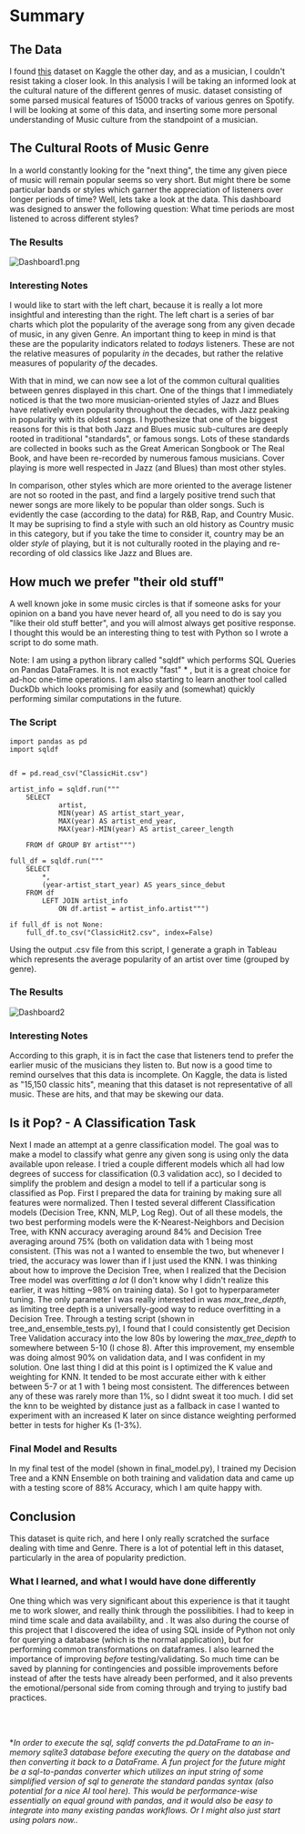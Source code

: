 # Summary
## The Data
I found [this](href=https://www.kaggle.com/datasets/thebumpkin/10400-classic-hits-10-genres-1923-to-2023?resource=download>this) dataset on Kaggle the other day, and as a musician, I couldn't resist taking a closer look. In this analysis I will be taking an informed look at the cultural nature of the different genres of music. dataset consisting of some parsed musical features of 15000 tracks of various genres on Spotify. I will be looking at some of this data, and inserting some more personal understanding of Music culture from the standpoint of a musician.
## The Cultural Roots of Music Genre
In a world constantly looking for the "next thing", the time any given piece of music will remain popular seems so very short. But might there be some particular bands or styles which garner the appreciation of listeners over longer periods of time? Well, lets take a look at the data. This dashboard was designed to answer the following question: What time periods are most listened to across different styles?
### The Results
![Dashboard1.png](Dashboard1.png)
### Interesting Notes
I would like to start with the left chart, because it is really a lot more insightful and interesting than the right. The left chart is a series of bar charts which plot the popularity of the average song from any given decade of music, in any given Genre. An important thing to keep in mind is that these are the popularity indicators related to _todays_ listeners. These are not the relative measures of popularity _in_ the decades, but rather the relative measures of popularity _of_ the decades.

With that in mind, we can now see a lot of the common cultural qualities between genres displayed in this chart. One of the things that I immediately noticed is that the two more musician-oriented styles of Jazz and Blues have relatively even popularity throughout the decades, with Jazz peaking in popularity with its oldest songs. I hypothesize that one of the biggest reasons for this is that both Jazz and Blues music sub-cultures are deeply rooted in traditional "standards", or famous songs. Lots of these standards are collected in books such as the Great American Songbook or The Real Book, and have been re-recorded by numerous famous musicians. Cover playing is more well respected in Jazz (and Blues) than most other styles.

In comparison, other styles which are more oriented to the average listener are not so rooted in the past, and
find a largely positive trend such that newer songs are more likely to be popular than older songs. Such is evidently the case (according to the data) for R&B, Rap, and Country Music. It may be suprising to find a style with such an old history as Country music in this category, but if you take the time to consider it, country may be an older _style_ of playing, but it is not culturally rooted in the playing and re-recording of old classics like Jazz and Blues are.
## How much we prefer "their old stuff"
A well known joke in some music circles is that if someone asks for your opinion on a band you have never heard of, all you need to do is say you "like their old stuff better", and you will almost always get positive response. I thought this would be an interesting thing to test with Python so I wrote a script to do some math. 

Note: I am using a python library called "sqldf" which performs SQL Queries on Pandas DataFrames. It is not exactly "fast" \* , but it is a great choice for ad-hoc one-time operations. I am also starting to learn another tool called DuckDb which looks promising for easily and (somewhat) quickly performing similar computations in the future.
### The Script
```Python3
import pandas as pd
import sqldf


df = pd.read_csv("ClassicHit.csv")

artist_info = sqldf.run("""
    SELECT 
            artist, 
            MIN(year) AS artist_start_year, 
            MAX(year) AS artist_end_year, 
            MAX(year)-MIN(year) AS artist_career_length 

    FROM df GROUP BY artist""")

full_df = sqldf.run("""
    SELECT 
        *, 
        (year-artist_start_year) AS years_since_debut 
    FROM df 
        LEFT JOIN artist_info 
            ON df.artist = artist_info.artist""")

if full_df is not None:
    full_df.to_csv("ClassicHit2.csv", index=False)

```

Using the output .csv file from this script, I generate a graph in Tableau which represents the average popularity of an artist over time (grouped by genre).
### The Results
![Dashboard2](Dashboard2.png)
### Interesting Notes
According to this graph, it is in fact the case that listeners tend to prefer the earlier music of the musicians they listen to. But now is a good time to remind ourselves that this data is incomplete. On Kaggle, the data is listed as "15,150 classic hits", meaning that this dataset is not representative of all music. These are hits, and that may be skewing our data.
## Is it Pop? - A Classification Task
Next I made an attempt at a genre classification model. The goal was to make a model to classify what genre any given song is using only the data available upon release. I tried a couple different models which all had low degrees of success for classification (0.3 validation acc), so I decided to simplify the problem and design a model to tell if a particular song is classified as Pop. First I prepared the data for training by making sure all features were normalized. Then I tested several different Classification models (Decision Tree, KNN, MLP, Log Reg). Out of all these models, the two best performing models were the K-Nearest-Neighbors and Decision Tree, with KNN accuracy averaging around 84% and Decision Tree averaging around 75% (both on validation data with 1 being most consistent. (This was not a I wanted to ensemble the two, but whenever I tried, the accuracy was lower than if I just used the KNN. I was thinking about how to improve the Decision Tree, when I realized that the Decision Tree model was overfitting *a lot* (I don't know why I didn't realize this earlier, it was hitting ~98% on training data). So I got to hyperparameter tuning. The only parameter I was really interested in was _max_tree_depth_, as limiting tree depth is a universally-good way to reduce overfitting in a Decision Tree. Through a testing script (shown in tree\_and\_ensemble\_tests.py), I found that I could consistently get Decision Tree Validation accuracy into the low 80s by lowering the _max_tree_depth_ to somewhere between 5-10 (I chose 8). After this improvement, my ensemble was doing almost 90% on validation data, and I was confident in my solution.
One last thing I did at this point is I optimized the K value and weighting for KNN. It tended to be most accurate either with k either between 5-7 or at 1 with 1 being most consistent. The differences between any of these was rarely more than 1%, so I didnt sweat it too much. I did set the knn to be weighted by distance just as a fallback in case I wanted to experiment with an increased K later on since distance weighting performed better in tests for higher Ks (1-3%).
### Final Model and Results
In my final test of the model (shown in final\_model.py), I trained my Decision Tree and a KNN Ensemble on both training and validation data and came up with a testing score of 88% Accuracy, which I am quite happy with.
## Conclusion
This dataset is quite rich, and here I only really scratched the surface dealing with time and Genre. There is a lot of potential left in this dataset, particularly in the area of popularity prediction.
### What I learned, and what I would have done differently
One thing which was very significant about this experience is that it taught me to work slower, and really think through the possilibities. I had to keep in mind time scale and data availability, and . It was also during the course of this project that I discovered the idea of using SQL inside of Python not only for querying a database (which is the normal application), but for performing common transformations on dataframes. I also learned the importance of improving _before_ testing/validating. So much time can be saved by planning for contingencies and possible improvements before instead of after the tests have already been performed, and it also prevents the emotional/personal side from coming through and trying to justify bad practices.

<br><br>

\*_In order to execute the sql, sqldf converts the pd.DataFrame to an in-memory sqlite3 database before executing the query on the database and then converting it back to a DataFrame. A fun project for the future might be a sql-to-pandas converter which utilizes an input string of some simplified version of sql to generate the standard pandas syntax (also potential for a nice AI tool here). This would be performance-wise essentially on equal ground with pandas, and it would also be easy to integrate into many existing pandas workflows. Or I might also just start using polars now.._
